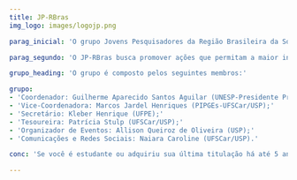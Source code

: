 ```yaml
---
title: JP-RBras
img_logo: images/logojp.png

parag_inicial: 'O grupo Jovens Pesquisadores da Região Brasileira da Sociedade Internacional de Biometria (JP-RBras) é formado por pesquisadores em formação ou recém-formados de todas as regiões do país, que se dedicam ao estudo de estatística em biometria ou áreas correlatas. A criação do JP-RBras foi aprovada na assembleia geral da RBras em 1 de agosto de 2019 e tem como objetivo impulsionar a participação de jovens pesquisadores nas atividades relacionadas à RBras, permitindo a constante renovação nas comissões da associação. O regimento do JP-RBras, aprovado pelo Conselho Diretor da RBras em dezembro de 2019, pode ser encontrado aqui.'

parag_segundo: 'O JP-RBras busca promover ações que permitam a maior interação entre pesquisadores e parcerias nacionais e internacionais no desenvolvimento de projetos científicos, intercâmbio entre profissionais e o mercado de trabalho, além de contribuir para a formação de jovens colegas interessados em áreas como estatística, estatística aplicada, ciência de dados e outras áreas do interesse da RBras.'

grupo_heading: 'O grupo é composto pelos seguintes membros:'

grupo:
- 'Coordenador: Guilherme Aparecido Santos Aguilar (UNESP-Presidente Prudente);'
- 'Vice-Coordenadora: Marcos Jardel Henriques (PIPGEs-UFSCar/USP);'
- 'Secretário: Kleber Henrique (UFPE);'
- 'Tesoureira: Patrícia Stulp (UFSCar/USP);'
- 'Organizador de Eventos: Allison Queiroz de Oliveira (USP);'
- 'Comunicações e Redes Sociais: Naiara Caroline (UFSCar/USP).'

conc: 'Se você é estudante ou adquiriu sua última titulação há até 5 anos e se interessa pela proposta deste grupo, entre em contato conosco pelo e-mail jp@rbras.org.br.'

---
```


